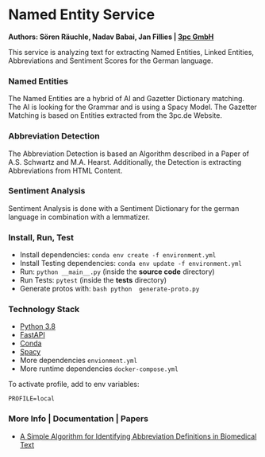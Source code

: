 # Named Entity Service

**Authors: Sören Räuchle, Nadav Babai, Jan Fillies | [3pc GmbH](https://www.3pc.de)**

This service is analyzing text for extracting Named Entities, Linked Entities, Abbreviations and Sentiment Scores for
the German language.

### Named Entities

The Named Entities are a hybrid of AI and Gazetter Dictionary matching. The AI is looking for the Grammar and is using a
Spacy Model. The Gazetter Matching is based on Entities extracted from the 3pc.de Website.

### Abbreviation Detection

The Abbreviation Detection is based an Algorithm described in a Paper of A.S. Schwartz and M.A. Hearst. Additionally, the Detection is extracting Abbreviations from HTML Content.

### Sentiment Analysis

Sentiment Analysis is done with a Sentiment Dictionary for the german language in combination with a lemmatizer.


### Install, Run, Test

- Install dependencies: ```conda env create -f environment.yml```
- Install Testing dependencies: ```conda env update -f environment.yml```
- Run: ```python __main__.py``` (inside the **source code** directory)
- Run Tests: ```pytest``` (inside the **tests** directory)
- Generate protos with: ```bash python  generate-proto.py ```


### Technology Stack
- [Python 3.8](https://www.python.org/)
- [FastAPI](https://fastapi.tiangolo.com/)
- [Conda](https://www.anaconda.com/)
- [Spacy](https://spacy.io/)
- More dependencies ```envionment.yml```
- More runtime dependencies ```docker-compose.yml```



To activate profile, add to env variables:

```dotenv
PROFILE=local
```

### More Info | Documentation | Papers
- [A Simple Algorithm for Identifying Abbreviation Definitions in Biomedical Text](https://psb.stanford.edu/psb-online/proceedings/psb03/schwartz.pdf)
